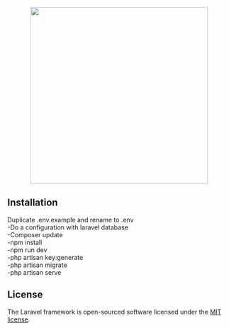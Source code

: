 <p align="center"><a href="https://laravel.com" target="_blank"><img src="https://raw.githubusercontent.com/laravel/art/master/logo-lockup/5%20SVG/2%20CMYK/1%20Full%20Color/laravel-logolockup-cmyk-red.svg" width="400"></a></p>


## Installation

Duplicate .env.example and rename to .env <br />
-Do a configuration with laravel database  <br />
-Composer update <br />
-npm install <br />
-npm run dev <br />
-php artisan key:generate <br />
-php artisan migrate <br />
-php artisan serve



## License

The Laravel framework is open-sourced software licensed under the [MIT license](https://opensource.org/licenses/MIT).

